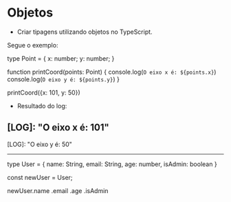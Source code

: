 # Objetos
- Criar tipagens utilizando objetos no TypeScript.

Segue o exemplo:

type Point = {
    x: number;
    y: number;
}

function printCoord(points: Point) {
    console.log(`O eixo x é: ${points.x}`)
    console.log(`O eixo y é: ${points.y}`)
}

printCoord({x: 101, y: 50})

- Resultado do log:

[LOG]: "O eixo x é: 101"
------------------------
[LOG]: "O eixo y é: 50"

-----------------------------------------------

type User = {
    name: String,
    email: String,
    age: number,
    isAdmin: boolean
}

const newUser = User;

newUser.name
       .email
       .age
       .isAdmin